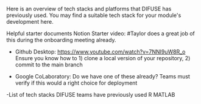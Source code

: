 Here is an overview of tech stacks and platforms that DIFUSE has previously used.
You may find a suitable tech stack for your module's development here.

Helpful starter documents
Notion Starter video: #Taylor does a great job of this during the onboarding meeting already.

- Github Desktop: https://www.youtube.com/watch?v=7NNI9uW8R_o 
    Ensure you know how to 
        1) clone a local version of your repository,
        2) commit to the main branch

- Google CoLaboratory: Do we have one of these already?
    Teams must verify if this would a right choice for deployment

-List of tech stacks DIFUSE teams have previously used
    R
    MATLAB
